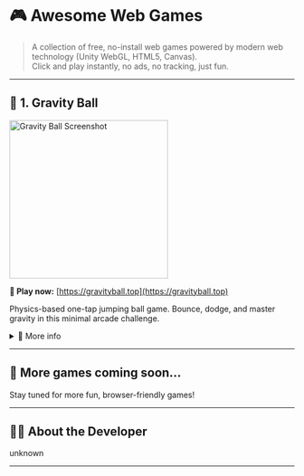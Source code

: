 # 🎮 Awesome Web Games

> A collection of free, no-install web games powered by modern web technology (Unity WebGL, HTML5, Canvas).  
> Click and play instantly, no ads, no tracking, just fun.

---

## 🧲 1. Gravity Ball

<p align="left">
  <a href="https://gravityball.top" target="_blank">
    <img src="https://www.gravityball.top/snapshot.jpg" alt="Gravity Ball Screenshot" width="280"/>
  </a>
</p>

**🔗 Play now:** [https://gravityball.top](https://gravityball.top)

Physics-based one-tap jumping ball game. Bounce, dodge, and master gravity in this minimal arcade challenge.

<details>
<summary>📖 More info</summary>

- ⚙️ Engine: Unity WebGL  
- 📱 Platform: Mobile & Desktop Browsers  
- 🎮 Features:  
  - Physics-based mechanics  
  - Fullscreen support  
  - Fast, addictive gameplay  
- 🧠 Keywords:  
  `jumping ball, tap game, bouncing ball, casual physics game, Leap On online, free html5 arcade game`  

</details>

---

## 🎯 More games coming soon...

Stay tuned for more fun, browser-friendly games!

---

## 👨‍💻 About the Developer

unknown

---

